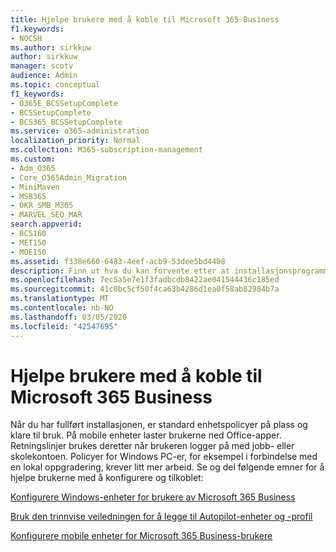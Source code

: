```yaml
---
title: Hjelpe brukere med å koble til Microsoft 365 Business
f1.keywords:
- NOCSH
ms.author: sirkkuw
author: sirkkuw
manager: scotv
audience: Admin
ms.topic: conceptual
f1_keywords:
- O365E_BCSSetupComplete
- BCSSetupComplete
- BCS365_BCSSetupComplete
ms.service: o365-administration
localization_priority: Normal
ms.collection: M365-subscription-management
ms.custom:
- Adm_O365
- Core_O365Admin_Migration
- MiniMaven
- MSB365
- OKR_SMB_M365
- MARVEL_SEO_MAR
search.appverid:
- BCS160
- MET150
- MOE150
ms.assetid: f338e660-6483-4eef-acb9-53dee5bd4408
description: Finn ut hva du kan forvente etter at installasjonsprogrammet for Business Cloud Suite er fullført, og standard enhetspolicyer er på plass og klare til bruk.
ms.openlocfilehash: 7ec5a5e7e1f3fadbcdb8422ae041544436c185ed
ms.sourcegitcommit: 41c0bc5cf50f4ca63b4286d1ea0f58ab82984b7a
ms.translationtype: MT
ms.contentlocale: nb-NO
ms.lasthandoff: 03/05/2020
ms.locfileid: "42547695"
---
```

# <a name="help-users-connect-to-microsoft-365-business"></a>Hjelpe brukere med å koble til Microsoft 365 Business

Når du har fullført installasjonen, er standard enhetspolicyer på plass og klare til bruk. På mobile enheter laster brukerne ned Office-apper. Retningslinjer brukes deretter når brukeren logger på med jobb- eller skolekontoen. Policyer for Windows PC-er, for eksempel i forbindelse med en lokal oppgradering, krever litt mer arbeid. Se og del følgende emner for å hjelpe brukerne med å konfigurere og tilkoblet:
  
[Konfigurere Windows-enheter for brukere av Microsoft 365 Business](set-up-windows-devices.md)
  
[Bruk den trinnvise veiledningen for å legge til Autopilot-enheter og -profil](add-autopilot-devices-and-profile.md)
  
[Konfigurere mobile enheter for Microsoft 365 Business-brukere](set-up-mobile-devices.md)
  


